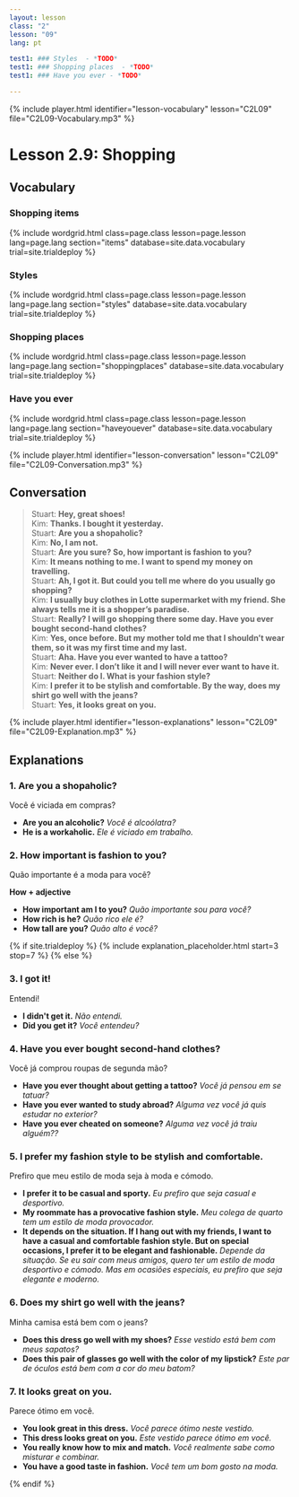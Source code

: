 ```yaml
---
layout: lesson
class: "2"
lesson: "09"
lang: pt

test1: ### Styles  - *TODO*
test1: ### Shopping places  - *TODO*
test1: ### Have you ever - *TODO*

---
```


{% include player.html identifier="lesson-vocabulary" lesson="C2L09" file="C2L09-Vocabulary.mp3" %}
# Lesson 2.9: Shopping 

## Vocabulary

### Shopping items 

{% include wordgrid.html 
		class=page.class 
		lesson=page.lesson 
		lang=page.lang
		section="items"
		database=site.data.vocabulary 
		trial=site.trialdeploy %}


### Styles

{% include wordgrid.html 
		class=page.class 
		lesson=page.lesson 
		lang=page.lang
		section="styles"
		database=site.data.vocabulary 
		trial=site.trialdeploy %}



### Shopping places

{% include wordgrid.html 
		class=page.class 
		lesson=page.lesson
		lang=page.lang 
		section="shoppingplaces"
		database=site.data.vocabulary 
		trial=site.trialdeploy %}

### Have you ever

{% include wordgrid.html 
		class=page.class 
		lesson=page.lesson 
		lang=page.lang
		section="haveyouever"
		database=site.data.vocabulary 
		trial=site.trialdeploy %}


{% include player.html identifier="lesson-conversation" lesson="C2L09" file="C2L09-Conversation.mp3" %}
## Conversation


> Stuart: **Hey, great shoes!**  
> Kim: **Thanks. I bought it yesterday.**  
> Stuart: **Are you a shopaholic?**  
> Kim: **No, I am not.**  
> Stuart: **Are you sure? So, how important is fashion to you?**  
> Kim: **It means nothing to me. I want to spend my money on travelling.**  
> Stuart: **Ah, I got it. But could you tell me where do you usually go shopping?**  
> Kim: **I usually buy clothes in Lotte supermarket with my friend. She always tells me it is a shopper’s paradise.**  
> Stuart: **Really? I will go shopping there some day. Have you ever bought second-hand clothes?**  
> Kim: **Yes, once before. But my mother told me that I shouldn’t wear them, so it was my first time and my last.**  
> Stuart: **Aha. Have you ever wanted to have a tattoo?**  
> Kim: **Never ever. I don’t like it and I will never ever want to have it.**  
> Stuart: **Neither do I. What is your fashion style?**  
> Kim: **I prefer it to be stylish and comfortable. By the way, does my shirt go well with the jeans?**  
> Stuart: **Yes, it looks great on you.**  



{% include player.html identifier="lesson-explanations" lesson="C2L09" file="C2L09-Explanation.mp3" %}



## Explanations
### 1. Are you a shopaholic?

Você é viciada em compras?

- **Are you an alcoholic?** *Você é alcoólatra?*
- **He is a workaholic.** *Ele é viciado em trabalho.*


### 2. How  important is fashion to you?

Quão importante é a moda para você?

**How + adjective**

- **How important am I to you?** *Quão importante sou para você?*
- **How rich is he?** *Quão rico ele é?*
- **How tall are you?** *Quão alto é você?*

{% if site.trialdeploy %}
	{% include explanation_placeholder.html start=3 stop=7 %}
	{% else %}

### 3. I got it!

Entendi!

- **I didn't get it.** *Não entendi.*
- **Did you get it?** *Você entendeu?*


### 4. Have you ever bought second-hand clothes?

Você já comprou roupas de segunda mão?

- **Have you ever thought about getting a tattoo?** *Você já pensou em se tatuar?*
- **Have you ever wanted to study abroad?** *Alguma vez você já quis estudar no exterior?*
- **Have you ever cheated on someone?** *Alguma vez você já traiu alguém??* 

### 5. I prefer my fashion style to be stylish and comfortable.

Prefiro que meu estilo de moda seja à moda e cómodo.

- **I prefer it to be casual and sporty.** *Eu prefiro que seja casual e desportivo.*
- **My roommate has a provocative fashion style.** *Meu colega de quarto tem um estilo de moda provocador.*
- **It depends on the situation. If I hang out with my friends, I want to have a casual and comfortable fashion style. But on special occasions, I prefer it to be elegant and fashionable.** *Depende da situação. Se eu sair com meus amigos, quero ter um estilo de moda desportivo e cómodo. Mas em ocasiões especiais, eu prefiro que seja elegante e moderno.*

### 6. Does my shirt go well with the jeans?

Minha camisa está bem com o jeans?

- **Does this dress go well with my shoes?** *Esse vestido está bem com meus sapatos?*
- **Does this pair of glasses go well with the color of my lipstick?** *Este par de óculos está bem com a cor do meu batom?*

### 7. It looks great on you.

Parece ótimo em você. 

- **You look great in this dress.** *Você parece ótimo neste vestido.*
- **This dress looks great on you.** *Este vestido parece ótimo em você.*
- **You really know how to mix and match.** *Você realmente sabe como misturar e combinar.*
- **You have a good taste in fashion.** *Você tem um bom gosto na moda.*

{% endif %}